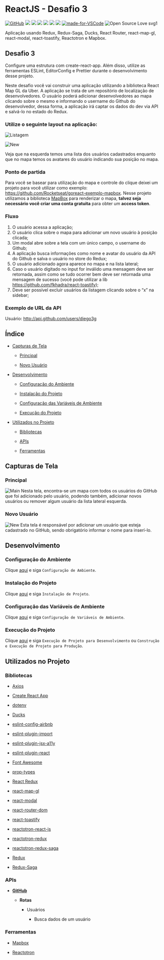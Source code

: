# ReactJS - Desafio 3

[![GitHub](https://img.shields.io/github/license/mashape/apistatus.svg)](https://github.com/osvaldokalvaitir/reactjs-desafio3/blob/master/LICENSE)
![](https://img.shields.io/github/package-json/v/osvaldokalvaitir/reactjs-desafio3.svg)
![](https://img.shields.io/github/last-commit/osvaldokalvaitir/reactjs-desafio3.svg?color=red)
![](https://img.shields.io/github/languages/top/osvaldokalvaitir/reactjs-desafio3.svg?color=yellow)
![](https://img.shields.io/github/languages/count/osvaldokalvaitir/reactjs-desafio3.svg?color=lightgrey)
![](https://img.shields.io/github/languages/code-size/osvaldokalvaitir/reactjs-desafio3.svg)
![](https://img.shields.io/github/repo-size/osvaldokalvaitir/reactjs-desafio3.svg?color=blueviolet)
[![made-for-VSCode](https://img.shields.io/badge/Made%20for-VSCode-1f425f.svg)](https://code.visualstudio.com/)
![Open Source Love svg1](https://badges.frapsoft.com/os/v1/open-source.svg?v=103)

Aplicação usando Redux, Redux-Saga, Ducks, React Router, react-map-gl, react-modal, react-toastify, Reactotron e Mapbox.

## Desafio 3

Configure uma estrutura com create-react-app. Além disso, utilize as ferramentas ESLint, EditorConfig e Prettier durante o desenvolvimento desse projeto.

Neste desafio você vai construir uma aplicação utilizando a biblioteca React Map GL da Uber. A aplicação se trata de um repositório de localização de desenvolvedores. O usuário poderá adicionar desenvolvedores ao mapa clicando sobre o mesmo e informando o username do Github do desenvolvedor, dessa forma, a aplicação irá captar os dados do dev via API e salvá-lo no estado do Redux.

### Utilize o seguinte layout na aplicação:

![Listagem](/assets/listagem.png)

![New](/assets/new.png)

Veja que na esquerda temos uma lista dos usuários cadastrados enquanto que no mapa temos os avatares do usuário indicando sua posição no mapa.

### Ponto de partida

Para você se basear para utilização do mapa e controle do clique deixei um projeto para você utilizar como exemplo: https://github.com/Rocketseat/goreact-exemplo-mapbox. Nesse projeto utilizamos a biblioteca [MapBox](http://mapbox.com/) para renderizar o mapa, **talvez seja necessário você criar uma conta gratuita** para obter um **access token**.

### Fluxo

1. O usuário acessa a aplicação;
2. O usuário clica sobre o mapa para adicionar um novo usuário à posição clicada;
3. Um modal abre sobre a tela com um único campo, o username do Github;
4. A aplicação busca informações como nome e avatar do usuário da API do Github e salva o usuário no store do Redux;
5. O usuário adicionado agora aparece no mapa e na lista lateral;
6. Caso o usuário digitado no input for inválido uma mensagem deve ser retornada, assim como se tudo ocorrer bem deve ser retornada uma mensagem de sucesso (você pode utilizar a lib https://github.com/fkhadra/react-toastify);
7. Deve ser possível excluir usuários da listagem clicando sobre o “x” na sidebar;

### Exemplo de URL da API

Usuário: http://api.github.com/users/diego3g

## Índice

- [Capturas de Tela](#capturas-de-tela)

  - [Principal](#principal)

  - [Novo Usuário](#novo-usuário)

- [Desenvolvimento](#desenvolvimento)

  - [Configuração do Ambiente](#configuração-do-ambiente)

  - [Instalação do Projeto](#instalação-do-projeto)
  
  - [Configuração das Variáveis de Ambiente](#configuração-das-variáveis-de-ambiente)
  
  - [Execução do Projeto](#execução-do-projeto)

- [Utilizados no Projeto](#utilizados-no-projeto)

  - [Bibliotecas](#bibliotecas)
  
  - [APIs](#apis)

  - [Ferramentas](#ferramentas)

## Capturas de Tela

### Principal

![Main](/assets/main.png)
Nesta tela, encontra-se um mapa com todos os usuários do GitHub que foi adicionado pelo usuário, podendo também, adicionar novos usuários ou remover algum usuário da lista lateral esquerda.

### Novo Usuário

![New](/assets/new2.png)
Esta tela é responsável por adicionar um usuário que esteja cadastrado no GitHub, sendo obrigatório informar o nome para inserí-lo.

## Desenvolvimento

### Configuração do Ambiente

Clique [aqui](https://github.com/osvaldokalvaitir/projects-settings/blob/master/README.md) e siga `Configuração de Ambiente`.

### Instalação do Projeto

Clique [aqui](https://github.com/osvaldokalvaitir/projects-settings/blob/master/nodejs/nodejs.md) e siga `Instalação de Projeto`.

### Configuração das Variáveis de Ambiente

Clique [aqui](https://github.com/osvaldokalvaitir/projects-settings/blob/master/nodejs/libs/dotenv.md) e siga `Configuração de Variáveis de Ambiente`.

### Execução do Projeto

Clique [aqui](https://github.com/osvaldokalvaitir/projects-settings/blob/master/nodejs/libs/create-react-app.md) e siga `Execução de Projeto para Desenvolvimento` ou `Construção e Execução de Projeto para Produção`.

## Utilizados no Projeto

### Bibliotecas

- [Axios](https://github.com/osvaldokalvaitir/projects-settings/blob/master/nodejs/libs/axios.md)

- [Create React App](https://github.com/osvaldokalvaitir/projects-settings/blob/master/nodejs/libs/create-react-app.md)

- [dotenv](https://github.com/osvaldokalvaitir/projects-settings/blob/master/nodejs/libs/dotenv.md)

- [Ducks](https://github.com/osvaldokalvaitir/projects-settings/blob/master/nodejs/libs/ducks.md)

- [eslint-config-airbnb](https://github.com/osvaldokalvaitir/projects-settings/blob/master/nodejs/libs/eslint-config-airbnb.md)

- [eslint-plugin-import](https://github.com/osvaldokalvaitir/projects-settings/blob/master/nodejs/libs/eslint-plugin-import.md)

- [eslint-plugin-jsx-a11y](https://github.com/osvaldokalvaitir/projects-settings/blob/master/nodejs/libs/eslint-plugin-jsx-a11y.md)

- [eslint-plugin-react](https://github.com/osvaldokalvaitir/projects-settings/blob/master/nodejs/libs/eslint-plugin-react.md)

- [Font Awesome](https://github.com/osvaldokalvaitir/projects-settings/blob/master/nodejs/libs/font-awesome.md)

- [prop-types](https://github.com/osvaldokalvaitir/projects-settings/blob/master/nodejs/libs/prop-types.md)

- [React Redux](https://github.com/osvaldokalvaitir/projects-settings/blob/master/nodejs/libs/react-redux.md)

- [react-map-gl](https://github.com/osvaldokalvaitir/projects-settings/blob/master/nodejs/libs/react-map-gl.md)

- [react-modal](https://github.com/osvaldokalvaitir/projects-settings/blob/master/nodejs/libs/react-modal.md)

- [react-router-dom](https://github.com/osvaldokalvaitir/projects-settings/blob/master/nodejs/libs/react-router-dom.md)

- [react-toastify](https://github.com/osvaldokalvaitir/projects-settings/blob/master/nodejs/libs/react-toastify.md)

- [reactotron-react-js](https://github.com/osvaldokalvaitir/projects-settings/blob/master/nodejs/libs/reactotron-react-js.md)

- [reactotron-redux](https://github.com/osvaldokalvaitir/projects-settings/blob/master/nodejs/libs/reactotron-redux.md)

- [reactotron-redux-saga](https://github.com/osvaldokalvaitir/projects-settings/blob/master/nodejs/libs/reactotron-redux-saga.md)

- [Redux](https://github.com/osvaldokalvaitir/projects-settings/blob/master/nodejs/libs/redux.md)

- [Redux-Saga](https://github.com/osvaldokalvaitir/projects-settings/blob/master/nodejs/libs/redux-saga.md)

### APIs

- **[GitHub](https://api.github.com)**

  - **Rotas**

    - Usuários

      - Busca dados de um usuário

### Ferramentas

- [Mapbox](https://github.com/osvaldokalvaitir/projects-settings/blob/master/map/mapbox.md)

- [Reactotron](https://github.com/osvaldokalvaitir/projects-settings/blob/master/inspector/reactotron.md)
